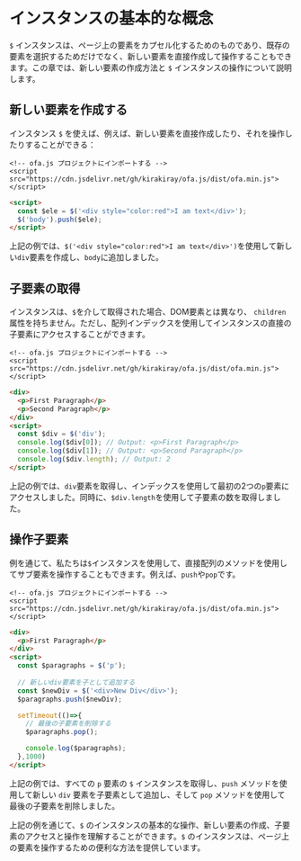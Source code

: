 # インスタンスの基本的な概念

`$` インスタンスは、ページ上の要素をカプセル化するためのものであり、既存の要素を選択するためだけでなく、新しい要素を直接作成して操作することもできます。この章では、新しい要素の作成方法と `$` インスタンスの操作について説明します。

## 新しい要素を作成する

インスタンス `$` を使えば、例えば、新しい要素を直接作成したり、それを操作したりすることができる：

<html-viewer>

```
<!-- ofa.js プロジェクトにインポートする -->
<script src="https://cdn.jsdelivr.net/gh/kirakiray/ofa.js/dist/ofa.min.js"></script>
```

```html
<script>
  const $ele = $('<div style="color:red">I am text</div>');
  $('body').push($ele);
</script>
```

</html-viewer>

上記の例では、`$('<div style="color:red">I am text</div>')`を使用して新しい`div`要素を作成し、`body`に追加しました。

## 子要素の取得

インスタンスは、`$`を介して取得された場合、DOM要素とは異なり、 `children`属性を持ちません。ただし、配列インデックスを使用してインスタンスの直接の子要素にアクセスすることができます。

<html-viewer>

```
<!-- ofa.js プロジェクトにインポートする -->
<script src="https://cdn.jsdelivr.net/gh/kirakiray/ofa.js/dist/ofa.min.js"></script>
```

```html
<div>
  <p>First Paragraph</p>
  <p>Second Paragraph</p>
</div>
<script>
  const $div = $('div');
  console.log($div[0]); // Output: <p>First Paragraph</p>
  console.log($div[1]); // Output: <p>Second Paragraph</p>
  console.log($div.length); // Output: 2
</script>
```

</html-viewer>

上記の例では、`div`要素を取得し、インデックスを使用して最初の2つの`p`要素にアクセスしました。同時に、`$div.length`を使用して子要素の数を取得しました。

## 操作子要素

例を通じて、私たちは`$`インスタンスを使用して、直接配列のメソッドを使用してサブ要素を操作することもできます。例えば、`push`や`pop`です。


<html-viewer>

```
<!-- ofa.js プロジェクトにインポートする -->
<script src="https://cdn.jsdelivr.net/gh/kirakiray/ofa.js/dist/ofa.min.js"></script>
```

```html
<div>
  <p>First Paragraph</p>
</div>
<script>
  const $paragraphs = $('p');
  
  // 新しいdiv要素を子として追加する
  const $newDiv = $('<div>New Div</div>');
  $paragraphs.push($newDiv);

  setTimeout(()=>{
    // 最後の子要素を削除する
    $paragraphs.pop();

    console.log($paragraphs);
  },1000)
</script>
```

</html-viewer>

上記の例では、すべての `p` 要素の `$` インスタンスを取得し、`push` メソッドを使用して新しい `div` 要素を子要素として追加し、そして `pop` メソッドを使用して最後の子要素を削除しました。

上記の例を通じて、`$` のインスタンスの基本的な操作、新しい要素の作成、子要素のアクセスと操作を理解することができます。`$` のインスタンスは、ページ上の要素を操作するための便利な方法を提供しています。